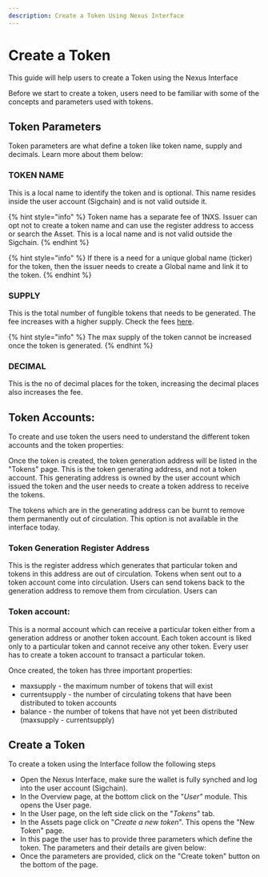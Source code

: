 ```yaml
---
description: Create a Token Using Nexus Interface
---
```


# Create a Token

This guide will help users to create a Token using the Nexus Interface

Before we start to create a token, users need to be familiar with some of the concepts and parameters used with tokens.

## Token Parameters

Token parameters are what define a token like token name, supply and decimals. Learn more about them below:

### TOKEN NAME

This is a local name to identify the token and is optional. This name resides inside the user account (Sigchain) and is not valid outside it.

{% hint style="info" %}
Token name has a separate fee of 1NXS. Issuer can opt not to create a token name and can use the register address to access or search the Asset. This is a local name and is not valid outside the Sigchain.
{% endhint %}

{% hint style="info" %}
If there is a need for a unique global name (ticker) for the token, then the issuer needs to create a Global name and link it to the token.
{% endhint %}

### SUPPLY

This is the total number of fungible tokens that needs to be generated. The fee increases with a higher supply. Check the fees [here](../../readme/fees.md).

{% hint style="info" %}
The max supply of the token cannot be increased once the token is generated.
{% endhint %}

### DECIMAL

This is the no of decimal places for the token, increasing the decimal places also increases the fee.&#x20;

## Token Accounts:

To create and use token the users need to understand the different token accounts and the token properties:

Once the token is created, the token generation address will be listed in the "Tokens" page. This is the token generating address, and not a token account. This generating address is owned by the user account which issued the token and the user needs to create a token address to receive the tokens.&#x20;

The tokens which are in the generating address can be burnt to remove them permanently out of circulation. This option is not available in the interface today.

### Token Generation Register Address&#x20;

This is the register address which generates that particular token and tokens in this address are out of circulation. Tokens when sent out to a token account come into circulation. Users can send tokens back to the generation address to remove them from circulation. Users can&#x20;

### Token account:&#x20;

This is a normal account which can receive a particular token either from a generation address or another token account. Each token account is liked only to a particular token and cannot receive any other token. Every user has to create a token account to transact a particular token.



Once created, the token has three important properties:

* maxsupply - the maximum number of tokens that will exist
* currentsupply - the number of circulating tokens that have been distributed to token accounts
* balance - the number of tokens that have not yet been distributed (maxsupply - currentsupply)



## Create a Token

To create a token using the Interface follow the following steps

* Open the Nexus Interface, make sure the wallet is fully synched and log into the user account (Sigchain).
* In the Overview page, at the bottom click on the "_User"_ module. This opens the User page.
* In the User page, on the left side click on the "_Tokens_" tab.
* In the Assets page click on "_Create a new token_". This opens the "New Token" page.&#x20;
* In this page the user has to provide three parameters which define the token. The parameters  and their details are given below:
* Once the parameters are provided, click on the "Create token" button on the bottom of the page.
